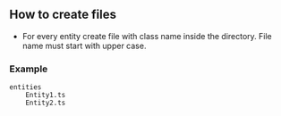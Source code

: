 ## How to create files
* For every entity create file with class name inside the directory.
  File name must start with upper case.
  
### Example
```
entities
    Entity1.ts
    Entity2.ts
```